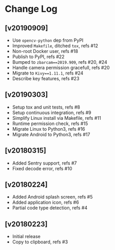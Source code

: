 # Change Log

## [v20190909]

  - Use `opencv-python` dep from PyPI
  - Improved `Makefile`, ditched `tox`, refs #12
  - Non-root Docker user, refs #18
  - Publish to PyPI, refs #22
  - Bumped to `zbarcam==2019.909`, refs #20, #24
  - Handle camera permission gracefull, refs #20
  - Migrate to `Kivy==1.11.1`, refs #24
  - Describe key features, refs #23

## [v20190303]

  - Setup tox and unit tests, refs #8
  - Setup continuous integration, refs #9
  - Simplify Linux install via Makefile, refs #11
  - Runtime permission check, refs #15
  - Migrate Linux to Python3, refs #16
  - Migrate Android to Python3, refs #17

## [v20180315]

  - Added Sentry support, refs #7
  - Fixed decode error, refs #10

## [v20180224]

  - Added Android splash screen, refs #5
  - Added application icon, refs #6
  - Partial code type detection, refs #4

## [v20180223]

  - Initial release
  - Copy to clipboard, refs #3
